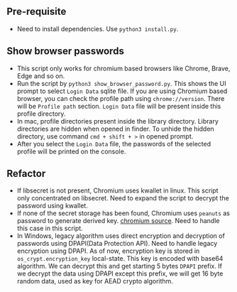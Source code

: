 ## Pre-requisite

* Need to install dependencies. Use `python3 install.py`.

## Show browser passwords

* This script only works for chromium based browsers like Chrome, Brave, Edge and so on.
* Run the script by `python3 show_browser_password.py`. This shows the UI prompt to select `Login Data` sqlite file. If you are using Chromium based browser, you can check the profile path using `chrome://version`. There will be `Profile path` section. `Login Data` file will be present inside this profile directory.
* In mac, profile directories present inside the library directory. Library directories are hidden when opened in finder. To unhide the hidden directory, use command `cmd + shift + >` in opened prompt.
* After you select the `Login Data` file, the passwords of the selected profile will be printed on the console.

## Refactor

* If libsecret is not present, Chromium uses kwallet in linux. This script only concentrated on libsecret. Need to expand the script to decrypt the password using kwallet.
* If none of the secret storage has been found, Chromium uses `peanuts` as password to generate derived key. [chromium source](https://source.chromium.org/chromium/chromium/src/+/main:components/os_crypt/sync/os_crypt_linux.cc;l=316). Need to handle this case in this script.
* In Windows, legacy algorithm uses direct encryption and decryption of passwords using DPAPI(Data Protection API). Need to handle legacy encryption using DPAPI. As of now, encryption key is stored in `os_crypt.encryption_key` local-state. This key is encoded with base64 algorithm. We can decrypt this and get starting 5 bytes `DPAPI` prefix. If we decrypt the data using DPAPI except this prefix, we will get 16 byte random data, used as key for AEAD crypto algorithm.